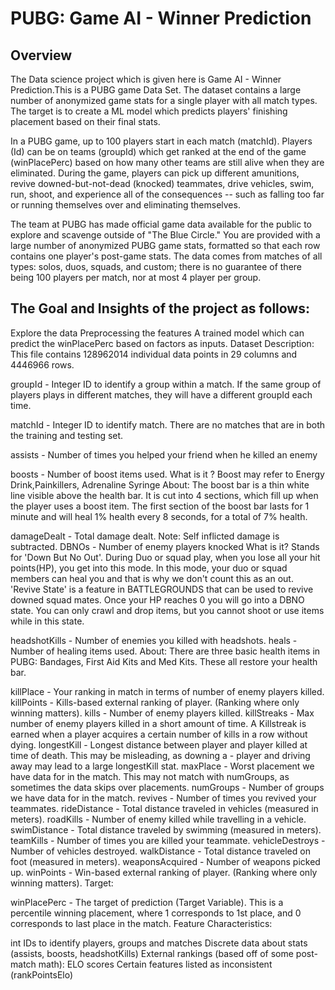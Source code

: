 # PUBG: Game AI - Winner Prediction

## Overview

The Data science project which is given here is Game AI - Winner Prediction.This is a PUBG game Data Set. The dataset contains a large number of anonymized game stats for a single player with all match types. The target is to create a ML model which predicts players' finishing placement based on their final stats.

In a PUBG game, up to 100 players start in each match (matchId). Players (Id) can be on teams (groupId) which get ranked at the end of the game (winPlacePerc) based on how many other teams are still alive when they are eliminated. During the game, players can pick up different amunitions, revive downed-but-not-dead (knocked) teammates, drive vehicles, swim, run, shoot, and experience all of the consequences -- such as falling too far or running themselves over and eliminating themselves.

The team at PUBG has made official game data available for the public to explore and scavenge outside of "The Blue Circle." You are provided with a large number of anonymized PUBG game stats, formatted so that each row contains one player's post-game stats. The data comes from matches of all types: solos, duos, squads, and custom; there is no guarantee of there being 100 players per match, nor at most 4 player per group.

## The Goal and Insights of the project as follows:

Explore the data
Preprocessing the features
A trained model which can predict the winPlacePerc based on factors as inputs.
Dataset Description:
This file contains 128962014 individual data points in 29 columns and 4446966 rows.

groupId - Integer ID to identify a group within a match. If the same group of players plays in different matches, they will have a different groupId each time.

matchId - Integer ID to identify match. There are no matches that are in both the training and testing set.

assists - Number of times you helped your friend when he killed an enemy

boosts - Number of boost items used.
What is it ? Boost may refer to Energy Drink,Painkillers, Adrenaline Syringe
About: The boost bar is a thin white line visible above the health bar. It is cut into 4 sections, which fill up when the player uses a boost item. The first section of the boost bar lasts for 1 minute and will heal 1% health every 8 seconds, for a total of 7% health.

damageDealt - Total damage dealt. Note: Self inflicted damage is subtracted.
DBNOs - Number of enemy players knocked
What is it? Stands for 'Down But No Out'. During Duo or squad play, when you lose all your hit points(HP), you get into this mode. In this mode, your duo or squad members can heal you and that is why we don't count this as an out. 'Revive State' is a feature in BATTLEGROUNDS that can be used to revive downed squad mates. Once your HP reaches 0 you will go into a DBNO state. You can only crawl and drop items, but you cannot shoot or use items while in this state.

headshotKills - Number of enemies you killed with headshots.
heals - Number of healing items used.
About: There are three basic health items in PUBG: Bandages, First Aid Kits and Med Kits. These all restore your health bar.

killPlace - Your ranking in match in terms of number of enemy players killed.
killPoints - Kills-based external ranking of player. (Ranking where only winning matters).
kills - Number of enemy players killed.
killStreaks - Max number of enemy players killed in a short amount of time. A Killstreak is earned when a player acquires a certain number of kills in a row without dying.
longestKill - Longest distance between player and player killed at time of death. This may be misleading, as downing a - player and driving away may lead to a large longestKill stat.
maxPlace - Worst placement we have data for in the match. This may not match with numGroups, as sometimes the data skips over placements.
numGroups - Number of groups we have data for in the match.
revives - Number of times you revived your teammates.
rideDistance - Total distance traveled in vehicles (measured in meters).
roadKills - Number of enemy killed while travelling in a vehicle.
swimDistance - Total distance traveled by swimming (measured in meters).
teamKills - Number of times you are killed your teammate.
vehicleDestroys - Number of vehicles destroyed.
walkDistance - Total distance traveled on foot (measured in meters).
weaponsAcquired - Number of weapons picked up.
winPoints - Win-based external ranking of player. (Ranking where only winning matters).
Target:

winPlacePerc - The target of prediction (Target Variable). This is a percentile winning placement, where 1 corresponds to 1st place, and 0 corresponds to last place in the match.
Feature Characteristics:

int IDs to identify players, groups and matches
Discrete data about stats (assists, boosts, headshotKills)
External rankings (based off of some post-match math): ELO scores
Certain features listed as inconsistent (rankPointsElo)
